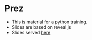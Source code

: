 # Prez
* This is material for a python training.
* Slides are based on reveal.js
* Slides served [here](http://droub.github.io/prez)

